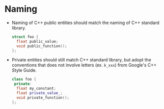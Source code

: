# Naming

- Naming of C++ public entities should match the naming of C++ standard library.
  ```cpp
  struct foo {
    float public_value;
    void public_function();
  };
  ```
- Private entities should still match C++ standard library, but adopt the
  conventions that does not involve letters (ex. `k_xxx`) from
  Google's C++ Style Guide.
  ```cpp
  class foo {
   private:
    float my_constant;
    float private_value_;
    void private_function();
  };
  ```
